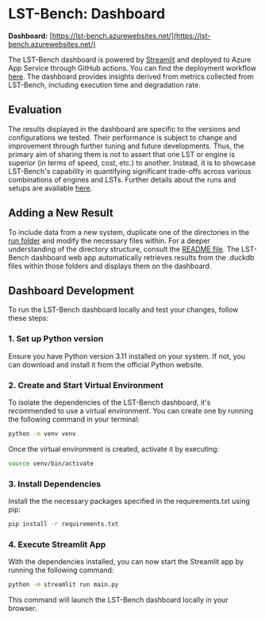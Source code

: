 <!--
{% comment %}
Copyright (c) Microsoft Corporation.

Licensed under the Apache License, Version 2.0 (the "License");
you may not use this file except in compliance with the License.
You may obtain a copy of the License at

    http://www.apache.org/licenses/LICENSE-2.0

Unless required by applicable law or agreed to in writing, software
distributed under the License is distributed on an "AS IS" BASIS,
WITHOUT WARRANTIES OR CONDITIONS OF ANY KIND, either express or implied.
See the License for the specific language governing permissions and
limitations under the License.
{% endcomment %}
-->

# LST-Bench: Dashboard

**Dashboard:** [https://lst-bench.azurewebsites.net/](https://lst-bench.azurewebsites.net/)

The LST-Bench dashboard is powered by [Streamlit](https://github.com/streamlit/streamlit) and deployed to Azure App Service through GitHub actions. 
You can find the deployment workflow [here](/.github/workflows/webapp-deploy.yaml). 
The dashboard provides insights derived from metrics collected from LST-Bench, including execution time and degradation rate. 

## Evaluation
The results displayed in the dashboard are specific to the versions and configurations we tested. 
Their performance is subject to change and improvement through further tuning and future developments.
Thus, the primary aim of sharing them is not to assert that one LST or engine is superior (in terms of speed, cost, etc.) to another. 
Instead, it is to showcase LST-Bench's capability in quantifying significant trade-offs across various combinations of engines and LSTs. 
Further details about the runs and setups are available [here](/run).

## Adding a New Result
To include data from a new system, duplicate one of the directories in the [run folder](/run) and modify the necessary files within. 
For a deeper understanding of the directory structure, consult the [README file](/run/README.md). 
The LST-Bench dashboard web app automatically retrieves results from the .duckdb files within those folders and displays them on the dashboard.

## Dashboard Development
To run the LST-Bench dashboard locally and test your changes, follow these steps:

### 1. Set up Python version
Ensure you have Python version 3.11 installed on your system. If not, you can download and install it from the official Python website.

### 2. Create and Start Virtual Environment
To isolate the dependencies of the LST-Bench dashboard, it's recommended to use a virtual environment. You can create one by running the following command in your terminal:

```bash
python -m venv venv
```

Once the virtual environment is created, activate it by executing:

```bash
source venv/bin/activate
```

### 3. Install Dependencies
Install the the necessary packages specified in the requirements.txt using pip:

```bash
pip install -r requirements.txt
```

### 4. Execute Streamlit App
With the dependencies installed, you can now start the Streamlit app by running the following command:

```bash
python -m streamlit run main.py
```

This command will launch the LST-Bench dashboard locally in your browser.
